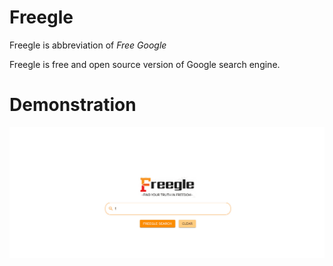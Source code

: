 # Freegle
Freegle is abbreviation of *Free Google*

Freegle is free and open source version of Google search engine.

# Demonstration
![Animation Demo](client/src/assets/demo.gif)

